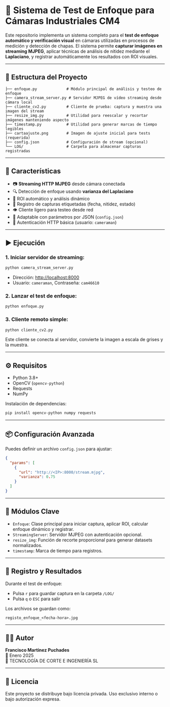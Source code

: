 # 🧪 Sistema de Test de Enfoque para Cámaras Industriales CM4

Este repositorio implementa un sistema completo para el **test de enfoque automático y verificación visual** en cámaras utilizadas en procesos de medición y detección de chapas. El sistema permite **capturar imágenes en streaming MJPEG**, aplicar técnicas de análisis de nitidez mediante el **Laplaciano**, y registrar automáticamente los resultados con ROI visuales.

---

## 📁 Estructura del Proyecto

```
├── enfoque.py             # Módulo principal de análisis y testeo de enfoque
├── camera_stream_server.py # Servidor MJPEG de vídeo streaming desde cámara local
├── cliente_cv2.py         # Cliente de prueba: captura y muestra una imagen del stream
├── resize_img.py          # Utilidad para reescalar y recortar imágenes manteniendo aspecto
├── timestamp.py           # Utilidad para generar marcas de tiempo legibles
├── cartaajuste.png        # Imagen de ajuste inicial para tests (requerida)
├── config.json            # Configuración de stream (opcional)
└── LOG/                   # Carpeta para almacenar capturas registradas
```

---

## 🧠 Características

- 📷 **Streaming HTTP MJPEG** desde cámara conectada
- 🔍 Detección de enfoque usando **varianza del Laplaciano**
- 🧠 ROI automático y análisis dinámico
- 💾 Registro de capturas etiquetadas (fecha, nitidez, estado)
- 👁️ Cliente ligero para testeo desde red
- 🔧 Adaptable con parámetros por JSON (`config.json`)
- 🔐 Autenticación HTTP básica (usuario: `cameraman`)

---

## ▶️ Ejecución

### 1. Iniciar servidor de streaming:
```bash
python camera_stream_server.py
```
- Dirección: [http://localhost:8000](http://localhost:8000)
- Usuario: `cameraman`, Contraseña: `cam46610`

### 2. Lanzar el test de enfoque:
```bash
python enfoque.py
```

### 3. Cliente remoto simple:
```bash
python cliente_cv2.py
```
Este cliente se conecta al servidor, convierte la imagen a escala de grises y la muestra.

---

## ⚙️ Requisitos

- Python 3.8+
- OpenCV (`opencv-python`)
- Requests
- NumPy

Instalación de dependencias:
```bash
pip install opencv-python numpy requests
```

---

## 📦 Configuración Avanzada

Puedes definir un archivo `config.json` para ajustar:
```json
{
  "params": [
    {
      "url": "http://<IP>:8000/stream.mjpg",
      "varianza": 0.75
    }
  ]
}
```

---

## 🧩 Módulos Clave

- `Enfoque`: Clase principal para iniciar captura, aplicar ROI, calcular enfoque dinámico y registrar.
- `StreamingServer`: Servidor MJPEG con autenticación opcional.
- `resize_img`: Función de recorte proporcional para generar datasets normalizados.
- `timestamp`: Marca de tiempo para registros.

---

## 🧪 Registro y Resultados

Durante el test de enfoque:
- Pulsa `r` para guardar captura en la carpeta `/LOG/`
- Pulsa `q` o `ESC` para salir

Los archivos se guardan como:
```
registo_enfoque_<fecha-hora>.jpg
```

---

## 🧑‍💻 Autor

**Francisco Martínez Puchades**  
📅 Enero 2025  
🔬 TECNOLOGÍA DE CORTE E INGENIERÍA SL

---

## 📜 Licencia

Este proyecto se distribuye bajo licencia privada. Uso exclusivo interno o bajo autorización expresa.
